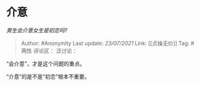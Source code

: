 # 介意
*男生会介意女生是初恋吗?*

> Author: #Anonymity
> Last update: *23/07/2021*
> Link: [[贞操无价]]
> Tag: #两性
> 评论区：
> 泛讨论：

“会介意”，才是这个问题的重点。

“介意”的是不是“初恋”根本不重要。
